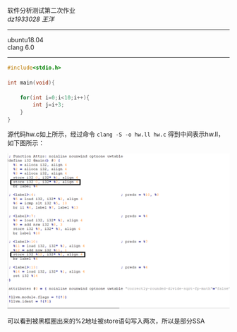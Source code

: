 软件分析测试第二次作业  
_dz1933028 王洋_  
***
ubuntu18.04  
clang 6.0
***
```C
#include<stdio.h>

int main(void){
	
	for(int i=0;i<10;i++){
		int j=i+3;
	}
}
```
源代码hw.c如上所示，经过命令
`clang -S -o hw.ll hw.c`
得到中间表示hw.ll，如下图所示：

![](https://github.com/NJUocean/STA/blob/master/SSA.png?raw=true)

可以看到被黑框圈出来的%2地址被store语句写入两次，所以是部分SSA
